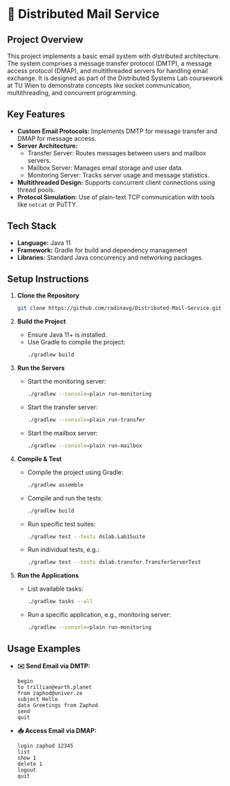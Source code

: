 # 📧 Distributed Mail Service

## Project Overview
This project implements a basic email system with distributed architecture. The system comprises a message transfer protocol (DMTP), a message access protocol (DMAP), and multithreaded servers for handling email exchange. It is designed as part of the Distributed Systems Lab coursework at TU Wien to demonstrate concepts like socket communication, multithreading, and concurrent programming.

## Key Features
- **Custom Email Protocols:** Implements DMTP for message transfer and DMAP for message access.
- **Server Architecture:**
  - Transfer Server: Routes messages between users and mailbox servers.
  - Mailbox Server: Manages email storage and user data.
  - Monitoring Server: Tracks server usage and message statistics.
- **Multithreaded Design:** Supports concurrent client connections using thread pools.
- **Protocol Simulation:** Use of plain-text TCP communication with tools like `netcat` or PuTTY.

## Tech Stack
- **Language:** Java 11
- **Framework:** Gradle for build and dependency management
- **Libraries:** Standard Java concurrency and networking packages.

## Setup Instructions

1. **Clone the Repository**
   ```bash
   git clone https://github.com/radinavg/Distributed-Mail-Service.git
   ```

2. **Build the Project**
   - Ensure Java 11+ is installed.
   - Use Gradle to compile the project:
     ```bash
     ./gradlew build
     ```

3. **Run the Servers**
   - Start the monitoring server:
     ```bash
     ./gradlew --console=plain run-monitoring
     ```
   - Start the transfer server:
     ```bash
     ./gradlew --console=plain run-transfer
     ```
   - Start the mailbox server:
     ```bash
     ./gradlew --console=plain run-mailbox
     ```

4. **Compile & Test**
   - Compile the project using Gradle:
     ```bash
     ./gradlew assemble
     ```
   - Compile and run the tests:
     ```bash
     ./gradlew build
     ```
   - Run specific test suites:
     ```bash
     ./gradlew test --tests dslab.Lab1Suite
     ```
   - Run individual tests, e.g.:
     ```bash
     ./gradlew test --tests dslab.transfer.TransferServerTest
     ```

5. **Run the Applications**
   - List available tasks:
     ```bash
     ./gradlew tasks --all
     ```
   - Run a specific application, e.g., monitoring server:
     ```bash
     ./gradlew --console=plain run-monitoring
     ```

## Usage Examples
- **✉️ Send Email via DMTP:**
  ```
  begin
  to trillian@earth.planet
  from zaphod@univer.ze
  subject Hello
  data Greetings from Zaphod
  send
  quit
  ```

- **📥 Access Email via DMAP:**
  ```
  login zaphod 12345
  list
  show 1
  delete 1
  logout
  quit
  ```

